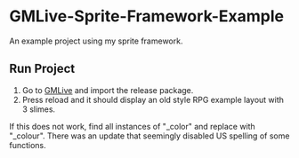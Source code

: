 # GMLive-Sprite-Framework-Example
An example project using my sprite framework.

## Run Project
1. Go to [GMLive](https://yal.cc/r/gml/) and import the release package.
2. Press reload and it should display an old style RPG example layout with 3 slimes. 

If this does not work, find all instances of "_color" and replace with "_colour". There was an update that seemingly disabled US spelling of some functions.  
